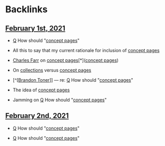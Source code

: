 
# Backlinks
## [February 1st, 2021](<February 1st, 2021.md>)
- [Q](<Q.md>) How should "[concept pages](<concept pages.md>)"

- All this to say that my current rationale for inclusion of [concept pages](<concept pages.md>)

- [Charles Farr](<Charles Farr.md>) on [concept pages](((tzhAdFJur)))[*]([concept pages](<concept pages.md>))

- On [collections](<collections.md>) versus [concept pages](<concept pages.md>)

- [^[[Brandon Toner](<^[[Brandon Toner.md>)]] — re: [Q](<Q.md>) How should "[concept pages](<concept pages.md>)"

- The idea of [concept pages](<concept pages.md>)

- Jamming on [Q](<Q.md>) How should "[concept pages](<concept pages.md>)"

## [February 2nd, 2021](<February 2nd, 2021.md>)
- [Q](<Q.md>) How should "[concept pages](<concept pages.md>)"

- [Q](<Q.md>) How should "[concept pages](<concept pages.md>)"

